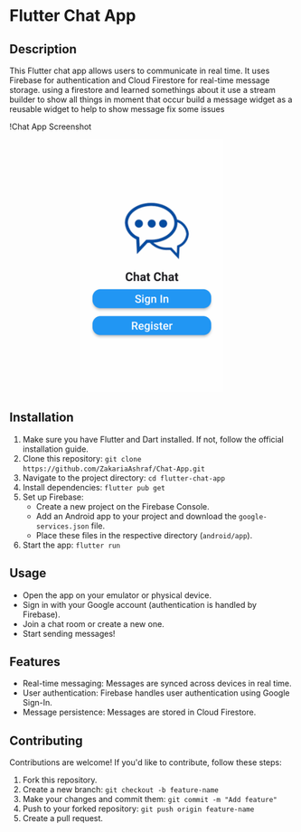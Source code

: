 # Flutter Chat App

## Description
This Flutter chat app allows users to communicate in real time. It uses Firebase for authentication and Cloud Firestore for real-time message storage.
 using a firestore and learned somethings about it
 use a stream builder to show all things in moment that occur
 build a message widget as a reusable widget to help to show message
 fix some issues
  
!Chat App Screenshot
<p align="center"><img width=50% src="chat_app.gif"></p>



## Installation
1. Make sure you have Flutter and Dart installed. If not, follow the official installation guide.
2. Clone this repository: `git clone https://github.com/ZakariaAshraf/Chat-App.git`
3. Navigate to the project directory: `cd flutter-chat-app`
4. Install dependencies: `flutter pub get`
5. Set up Firebase:
    - Create a new project on the Firebase Console.
    - Add an Android app to your project and download the `google-services.json` file.
    - Place these files in the respective directory (`android/app`).
6. Start the app: `flutter run`

## Usage
- Open the app on your emulator or physical device.
- Sign in with your Google account (authentication is handled by Firebase).
- Join a chat room or create a new one.
- Start sending messages!

## Features
- Real-time messaging: Messages are synced across devices in real time.
- User authentication: Firebase handles user authentication using Google Sign-In.
- Message persistence: Messages are stored in Cloud Firestore.

## Contributing
Contributions are welcome! If you'd like to contribute, follow these steps:
1. Fork this repository.
2. Create a new branch: `git checkout -b feature-name`
3. Make your changes and commit them: `git commit -m "Add feature"`
4. Push to your forked repository: `git push origin feature-name`
5. Create a pull request.

